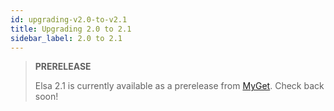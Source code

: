 ```yaml
---
id: upgrading-v2.0-to-v2.1
title: Upgrading 2.0 to 2.1
sidebar_label: 2.0 to 2.1
---
```


> **PRERELEASE**
>
> Elsa 2.1 is currently available as a prerelease from [MyGet](installation/installing-feeds.md#myget). Check back soon!